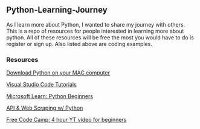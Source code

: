 ## Python-Learning-Journey
As I learn more about Python, I wanted to share my journey with others. 
This is a repo of resources for people interested in learning more about python.
All of these resources will be free the most you would have to do is register
or sign up. Also listed above are coding examples.

### Resources
[Download Python on your MAC computer](https://youtu.be/aY_MtMlkA88)

[Visual Studio Code Tutorials](https://code.visualstudio.com/docs/python/python-tutorial#_run-hello-world)

[Microsoft Learn: Python Beginners](https://learn.microsoft.com/en-us/training/paths/beginner-python/)

[API & Web Scraping w/ Python](https://www.dataquest.io/path/apis-and-web-scraping-with-python-skill-path/?utm_source=Iterable&utm_medium=email&utm_campaign=newsletter_209)

[Free Code Camp: 4 hour YT video for beginners](https://youtu.be/rfscVS0vtbw)
